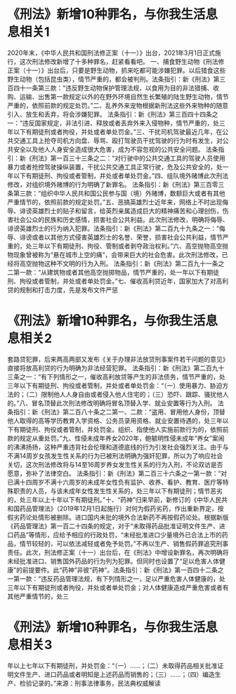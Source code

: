 # 《刑法》新增10种罪名，与你我生活息息相关1

 2020年末，《中华人民共和国刑法修正案（十一）》出台，2021年3月1日正式施行，这次刑法修改新增了十多种罪名，赶紧看看吧。 一、捕食野生动物《刑法修正案（十一）》出台后，只要是野生动物，抓来吃都可能涉嫌犯罪。以后猎食这些野生动物（包括昆虫类），情节严重的，都会被判刑。法条指引：新《刑法》第三百四十一条第三款：“违反野生动物保护管理法规，以食用为目的非法猎捕、收购、运输、出售第一款规定以外的在野外环境自然生长繁殖的陆生野生动物，情节严重的，依照前款的规定处罚。”二、乱养外来宠物根据新刑法这些外来物种的随意引入、放生和丢弃，将会涉嫌犯罪。 法条指引：新《刑法》第三百四十四条之一：“违反国家规定，非法引进、释放或者丢弃外来入侵物种，情节严重的，处三年以下有期徒刑或者拘役，并处或者单处罚金。”三、干扰司机驾驶最近几年，在公共交通工具上抢夺司机方向盘、辱骂、殴打驾驶员干扰驾驶的行为时有发生，对公共安全以及他人人身安全造成很大危害，成为不容忽视的公共安全问题。  法条指引：新《刑法》第一百三十三条之二：“对行驶中的公共交通工具的驾驶人员使用暴力或者抢控驾驶操纵装置，干扰公共交通工具正常行驶，危及公共安全的，处一年以下有期徒刑、拘役或者管制，并处或者单处罚金。”四、组队境外赌博此次刑法修改，对组织境外赌博的行为明确了新罪名。 法条指引：新《刑法》第三百零三条第三款：“组织中华人民共和国公民参与国（境）外赌博，数额巨大或者有其他严重情节的，依照前款的规定处罚。”五、恶搞英雄烈士近年来，网络上不时出现侮辱、诽谤英雄烈士的贴子和留言，给英烈亲属造成巨大的精神痛苦和心理创伤，伤害社会公众的民族和历史感情，损害社会公共利益。此次刑法修改，明确将侮辱、诽谤英雄烈士的行为纳入犯罪。法条指引：新《刑法》第二百九十九条之一：“侮辱、诽谤或者以其他方式侵害英雄烈士的名誉、荣誉，损害社会公共利益，情节严重的，处三年以下有期徒刑、拘役、管制或者剥夺政治权利。”六、高空抛物高空抛物现象曾被称为“悬在城市上空的痛”，会带来巨大的社会危害。此次刑法修改，已经将高空抛物这种不文明的行为入刑。 法条指引：新《刑法》第二百九十一条之二第一款：“从建筑物或者其他高空抛掷物品，情节严重的，处一年以下有期徒刑、拘役或者管制，并处或者单处罚金。”七、催收高利贷近年，国家加大了对高利贷的规制和打击力度，先是发布文件严惩

# 《刑法》新增10种罪名，与你我生活息息相关2

套路贷犯罪，后来两高两部又发布《关于办理非法放贷刑事案件若干问题的意见》直接将放高利贷的行为明确为非法经营犯罪。  法条指引：新《刑法》第二百九十三条之一：“有下列情形之一，催收高利放贷等产生的非法债务，情节严重的，处三年以下有期徒刑、拘役或者管制，并处或者单处罚金：“（一）使用暴力、胁迫方法的；（二）限制他人人身自由或者侵入他人住宅的；（三）恐吓、跟踪、骚扰他人的。”八、冒名顶替此次刑法修改明确将冒名顶替入学、就业安置等行为入刑。  法条指引：新《刑法》第二百八十条之二第一、二款：“盗用、冒用他人身份，顶替他人取得的高等学历教育入学资格、公务员录用资格、就业安置待遇的，处三年以下有期徒刑、拘役或者管制，并处罚金。组织、指使他人实施前款行为的，依照前款的规定从重处罚。”九、性侵未成年养女2020年，鲍毓明性侵未成年“养女”案闹的沸沸扬扬，这种严重违背社会伦理和道德底线的行为引发社会强烈关注。由于与不满14周岁女孩发生性关系的行为已被刑法明确为强奸犯罪，所以为了响应社会关切，这次刑法修改将与14至16周岁养女发生性关系的行为入刑，不论双访是否愿意，弥补了法律空白。 法条指引：新《刑法》第二百三十六条之一第一款：“对已满十四周岁不满十六周岁的未成年女性负有监护、收养、看护、教育、医疗等特殊职责的人员，与该未成年女性发生性关系的，处三年以下有期徒刑；情节恶劣的，处三年以上十年以下有期徒刑。”十、“药神”归来早前，新修订的《中华人民共和国药品管理法》（2019年12月1日起施行）对何为假药劣药，作出重新界定，按假劣药论处情形被删除。进口国内未批的境外合法新药不再按假药论处。根据新版《药品管理法》第一百二十四条的规定，对于“未取得药品批准证明文件生产、进口药品”等情形，应给予相应的行政处罚，“未经批准进口少量境外已合法上市的药品，情节较轻的，可以依法减轻或者免予处罚。”不再以生产、销售假药罪追究刑事责任。此次，刑法修正案（十一）出台后，在《刑法》中增设新罪名，再次明确将未经批准进口、销售国外药品的行为列为犯罪。但同时也设置了“足以危害人体健康”的前提要件。此“药神”非彼“药神”。法条指引：新《刑法》第一百四十二条之一第一款：“违反药品管理法规，有下列情形之一，足以严重危害人体健康的，处三年以下有期徒刑或者拘役，并处或者单处罚金；对人体健康造成严重危害或者有其他严重情节的，处三

# 《刑法》新增10种罪名，与你我生活息息相关3

年以上七年以下有期徒刑，并处罚金：“（一）……；（二）未取得药品相关批准证明文件生产、进口药品或者明知是上述药品而销售的；（三）……；（四）编造生产、检验记录的。”来源：刑事法律事务，民法典权威解读

